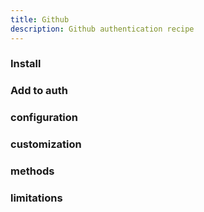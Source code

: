 ```yaml
---
title: Github
description: Github authentication recipe
---
```


### Install

### Add to auth

### configuration

### customization

### methods

### limitations

